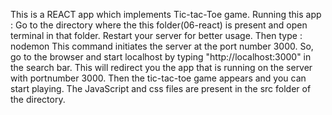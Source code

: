 This is a REACT app which implements Tic-tac-Toe game.
 Running this app :
	Go to the directory where the this folder(06-react) is present and open terminal in that folder.
	Restart your server for better usage.
	Then type : nodemon
	This command initiates the server at the port number 3000.
	So, go to the browser and start localhost by typing "http://localhost:3000" in the search bar.
	This will redirect you the app that is running on the server with portnumber 3000.
	Then the tic-tac-toe game appears and you can start playing. 
	The JavaScript and css files are present in the src folder of the directory.  
	